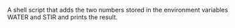 A shell script that adds the two numbers stored in the environment variables WATER and STIR and prints the result.
